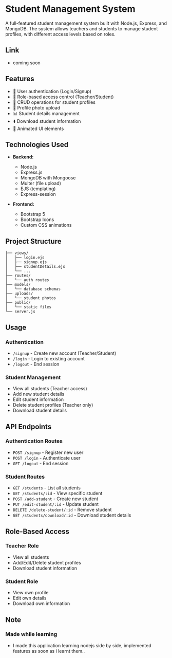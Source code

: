 # Student Management System

A full-featured student management system built with Node.js, Express, and MongoDB. The system allows teachers and students to manage student profiles, with different access levels based on roles.

## Link 

- coming soon

## Features

- 🔐 User authentication (Login/Signup)
- 👥 Role-based access control (Teacher/Student)
- 📝 CRUD operations for student profiles
- 📸 Profile photo upload
- 📊 Student details management
- ⬇️ Download student information
- 🎨 Animated UI elements

## Technologies Used

- **Backend:**
  - Node.js
  - Express.js
  - MongoDB with Mongoose
  - Multer (file upload)
  - EJS (templating)
  - Express-session

- **Frontend:**
  - Bootstrap 5
  - Bootstrap Icons
  - Custom CSS animations

## Project Structure

```
├── views/
│   ├── login.ejs
│   ├── signup.ejs
│   ├── studentDetails.ejs
│   └── ...
├── routes/
│   └── auth routes
├── models/
│   └── database schemas
├── uploads/
│   └── student photos
├── public/
│   └── static files
└── server.js
```


## Usage

### Authentication

- `/signup` - Create new account (Teacher/Student)
- `/login` - Login to existing account
- `/logout` - End session

### Student Management

- View all students (Teacher access)
- Add new student details
- Edit student information
- Delete student profiles (Teacher only)
- Download student details

## API Endpoints

### Authentication Routes
- `POST /signup` - Register new user
- `POST /login` - Authenticate user
- `GET /logout` - End session

### Student Routes
- `GET /students` - List all students
- `GET /students/:id` - View specific student
- `POST /add-student` - Create new student
- `PUT /edit-student/:id` - Update student
- `DELETE /delete-student/:id` - Remove student
- `GET /students/download/:id` - Download student details

## Role-Based Access

### Teacher Role
- View all students
- Add/Edit/Delete student profiles
- Download student information

### Student Role
- View own profile
- Edit own details
- Download own information


## Note 

### Made while learning
- I made this application learning nodejs side by side, implemented features as soon as i learnt them..
